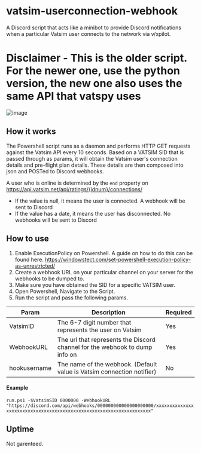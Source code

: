 # vatsim-userconnection-webhook
A Discord script that acts like a minibot to provide Discord notifications when a particular Vatsim user connects to the network via v/xpilot.

# Disclaimer - This is the older script. For the newer one, use the python version, the new one also uses the same API that vatspy uses

![image](https://user-images.githubusercontent.com/67497646/182026836-846b1555-729d-4b95-aa9f-19be65d63a74.png)

## How it works

The Powershell script runs as a daemon and performs HTTP GET requests against the Vatsim API every 10 seconds. Based on a VATSIM SID that is passed through as params, it will obtain the Vatsim user's connection details and pre-flight plan details. These details are then composed into json and POSTed to Discord webhooks. 

A user who is online is determined by the `end` property on https://api.vatsim.net/api/ratings/{idnum}/connections/
- If the value is null, it means the user is connected. A webhook will be sent to Discord
- If the value has a date, it means the user has disconnected. No webhooks will be sent to Discord

## How to use
1. Enable ExecutionPolicy on Powershell. A guide on how to do this can be found here. https://windowstect.com/set-powershell-execution-policy-as-unrestricted/
2. Create a webhook URL on your particular channel on your server for the webhooks to be dumped to.
3. Make sure you have obtained the SID for a specific VATSIM user.
4. Open Powershell, Navigate to the Script.
5. Run the script and pass the following params.

| Param        | Description                                                                 | Required |
|--------------|-----------------------------------------------------------------------------|----------|
| VatsimID     | The 6-7 digit number that represents the user on Vatsim                     | Yes      |
| WebhookURL   | The url that represents the Discord channel for the webhook to dump info on | Yes      |
| hookusername | The name of the webhook. (Default value is Vatsim connection notifier)      | No       |

#### Example

`run.ps1 -$VatsimSID 0000000 -WebhookURL "https://discord.com/api/webhooks/000000000000000000000/xxxxxxxxxxxxxxxxxxxxxxxxxxxxxxxxxxxxxxxxxxxxxxxxxxxxxxxxxxxxxxxxxxxx"`

## Uptime

Not garenteed.
